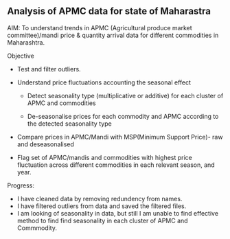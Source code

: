 ## Analysis of APMC data for state of Maharastra

AIM: To understand trends in APMC (Agricultural produce market committee)/mandi price & quantity arrival data for different commodities in Maharashtra.

Objective

* Test and filter outliers.
* Understand price fluctuations accounting the seasonal effect

  * Detect seasonality type (multiplicative or additive) for each cluster of APMC and commodities

  * De-seasonalise prices for each commodity and APMC according to the detected seasonality type

* Compare prices in APMC/Mandi with MSP(Minimum Support Price)- raw and deseasonalised

* Flag set of APMC/mandis and commodities with highest price fluctuation across different commodities in each relevant season, and year.

Progress:

* I have cleaned data by removing redundency from names.
* I have filtered outliers from data and saved the filtered files.
* I am looking of seasonality in data, but still I am unable to find effective method to find find seasonality in each cluster of APMC and Commmodity.